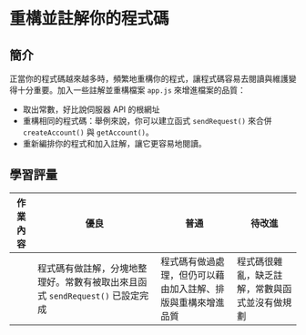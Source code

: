 # 重構並註解你的程式碼

## 簡介

正當你的程式碼越來越多時，頻繁地重構你的程式，讓程式碼容易去閱讀與維護變得十分重要。加入一些註解並重構檔案 `app.js` 來增進檔案的品質：

- 取出常數，好比說伺服器 API 的根網址
- 重構相同的程式碼：舉例來說，你可以建立函式 `sendRequest()` 來合併 `createAccount()` 與 `getAccount()`。
- 重新編排你的程式和加入註解，讓它更容易地閱讀。

## 學習評量

| 作業內容 | 優良                                                                          | 普通                                                         | 待改進                                         |
| -------- | ----------------------------------------------------------------------------- | ------------------------------------------------------------ | ---------------------------------------------- |
|          | 程式碼有做註解，分塊地整理好。常數有被取出來且函式 `sendRequest()` 已設定完成 | 程式碼有做過處理，但仍可以藉由加入註解、排版與重構來增進品質 | 程式碼很雜亂，缺乏註解，常數與函式並沒有做規劃 |
